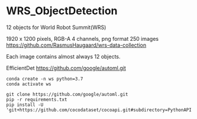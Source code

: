 # WRS_ObjectDetection

12 objects for World Robot Summit(WRS)

1920 x 1200 pixels, RGB-A 4 channels, png format 250 images    
<https://github.com/RasmusHaugaard/wrs-data-collection>

Each image contains almost always 12 objects.    

EfficientDet <https://github.com/google/automl.git>    

```
conda create -n ws python=3.7
conda activate ws

git clone https://github.com/google/automl.git
pip -r requirements.txt
pip install -U 'git+https://github.com/cocodataset/cocoapi.git#subdirectory=PythonAPI'
```
